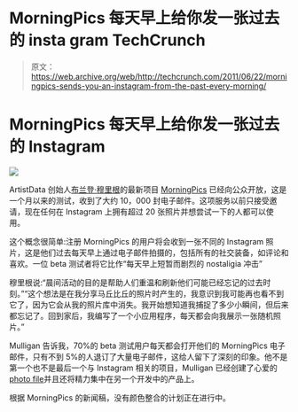 # MorningPics 每天早上给你发一张过去的 insta gram TechCrunch

> 原文：<https://web.archive.org/web/http://techcrunch.com/2011/06/22/morningpics-sends-you-an-instagram-from-the-past-every-morning/>

# MorningPics 每天早上给你发一张过去的 Instagram

![](img/728d7bcccfdaef53185c2f2eafe76ebc.png)

ArtistData 创始人[布兰登·穆里根](https://web.archive.org/web/20230204194318/http://www.crunchbase.com/person/brenden-mulligan)的最新项目 [MorningPics](https://web.archive.org/web/20230204194318/http://www.morningpics.com/) 已经向公众开放，这是一个月以来的测试，收到了大约 10，000 封电子邮件。这项服务以前只接受邀请，现在任何在 Instagram 上拥有超过 20 张照片并想尝试一下的人都可以使用。

这个概念很简单:注册 MorningPics 的用户将会收到一张不同的 Instagram 照片，这是他们过去每天早上通过电子邮件拍摄的，包括所有的社交装备，如评论和喜欢。一位 beta 测试者将它比作“每天早上短暂而剧烈的 nostaligia 冲击”

穆里根说:“晨间活动的目的是帮助人们重温和刷新他们可能已经忘记的过去时刻。”“这个想法是在我分享马丘比丘的照片时产生的，我意识到我可能再也看不到它了，因为它会从我的照片库中消失。我开始想知道我捕捉了多少小瞬间，但后来都忘记了。回到家后，我编写了一个小应用程序，每天都会向我展示一张随机照片。”

Mulligan 告诉我，70%的 beta 测试用户每天都会打开他们的 MorningPics 电子邮件，只有不到 5%的人退订了大量电子邮件，这给人留下了深刻的印象。他不是第一个也不是最后一个与 Instagram 相关的项目，Mulligan 已经创建了心爱的[photo file](https://web.archive.org/web/20230204194318/http://www.photopile.me/)并且还将精力集中在另一个开发中的产品上。

根据 MorningPics 的新闻稿，没有颜色整合的计划正在进行中。